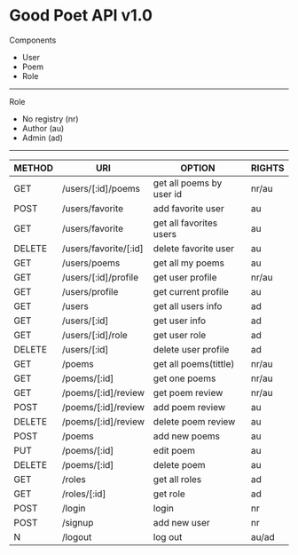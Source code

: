 # Good Poet API v1.0 #

Components
* User
* Poem
* Role
***
Role
* No registry (nr)
* Author (au)
* Admin (ad)
***

METHOD   | URI                  | OPTION		  | RIGHTS
---------|----------------------|-------------------------|--------
GET      | /users/[:id]/poems   | get all poems by user id| nr/au	
POST     | /users/favorite      | add favorite user       | au
GET      | /users/favorite      | get all favorites users | au
DELETE   | /users/favorite/[:id]| delete favorite user    | au
GET      | /users/poems         | get all my poems        | au
GET      | /users/[:id]/profile | get user profile        | nr/au
GET      | /users/profile       | get current profile     | au
GET      | /users               | get all users info      | ad
GET      | /users/[:id]         | get user info           | ad
GET      | /users/[:id]/role    | get user role           | ad
DELETE   | /users/[:id]         | delete user profile     | ad
GET      | /poems               | get all poems(tittle)   | nr/au
GET      | /poems/[:id]         | get one poems           | nr/au
GET      | /poems/[:id]/review  | get poem review         | nr/au
POST     | /poems/[:id]/review  | add poem review         | au
DELETE   | /poems/[:id]/review  | delete poem review      | au
POST     | /poems               | add new poems           | au
PUT      | /poems/[:id]         | edit poem               | au
DELETE   | /poems/[:id]         | delete poem             | au
GET      | /roles               | get all roles           | ad
GET      | /roles/[:id]         | get role                | ad
POST     | /login               | login                   | nr
POST     | /signup              | add new user            | nr
N        | /logout              | log out                 | au/ad

